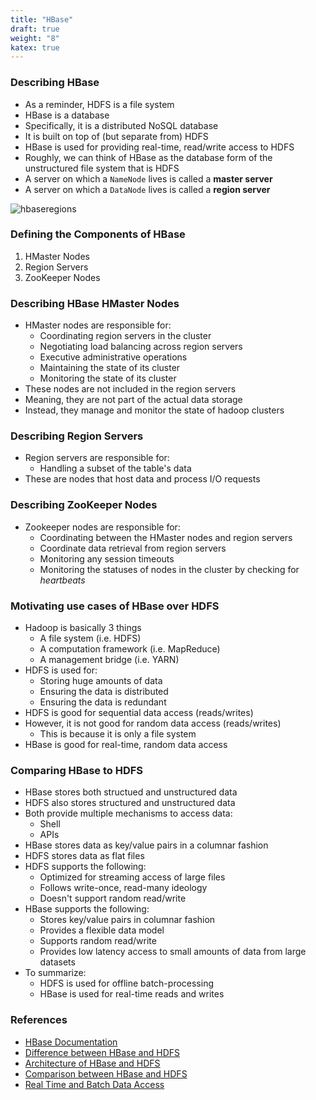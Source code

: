 ```yaml
---
title: "HBase"
draft: true
weight: "8"
katex: true
---
```


### Describing HBase
- As a reminder, HDFS is a file system
- HBase is a database
- Specifically, it is a distributed NoSQL database
- It is built on top of (but separate from) HDFS
- HBase is used for providing real-time, read/write access to HDFS
- Roughly, we can think of HBase as the database form of the unstructured file system that is HDFS
- A server on which a `NameNode` lives is called a **master server**
- A server on which a `DataNode` lives is called a **region server**

![hbaseregions](/img/hbase.png)

### Defining the Components of HBase
1. HMaster Nodes
2. Region Servers
3. ZooKeeper Nodes

### Describing HBase HMaster Nodes
- HMaster nodes are responsible for:
	- Coordinating region servers in the cluster
	- Negotiating load balancing across region servers
	- Executive administrative operations
	- Maintaining the state of its cluster
	- Monitoring the state of its cluster
- These nodes are not included in the region servers
- Meaning, they are not part of the actual data storage
- Instead, they manage and monitor the state of hadoop clusters

### Describing Region Servers
- Region servers are responsible for:
	- Handling a subset of the table's data
- These are nodes that host data and process I/O requests

### Describing ZooKeeper Nodes
- Zookeeper nodes are responsible for:
	- Coordinating between the HMaster nodes and region servers
	- Coordinate data retrieval from region servers
	- Monitoring any session timeouts
	- Monitoring the statuses of nodes in the cluster by checking for *heartbeats*

### Motivating use cases of HBase over HDFS
- Hadoop is basically $3$ things
	- A file system (i.e. HDFS)
	- A computation framework (i.e. MapReduce)
	- A management bridge (i.e. YARN)
- HDFS is used for:
	- Storing huge amounts of data
	- Ensuring the data is distributed
	- Ensuring the data is redundant
- HDFS is good for sequential data access (reads/writes)
- However, it is not good for random data access (reads/writes)
	- This is because it is only a file system
- HBase is good for real-time, random data access

### Comparing HBase to HDFS
- HBase stores both structued and unstructured data
- HDFS also stores structured and unstructured data
- Both provide multiple mechanisms to access data:
	- Shell
	- APIs
- HBase stores data as key/value pairs in a columnar fashion
- HDFS stores data as flat files
- HDFS supports the following:
	- Optimized for streaming access of large files
	- Follows write-once, read-many ideology
	- Doesn't support random read/write
- HBase supports the following:
	- Stores key/value pairs in columnar fashion
	- Provides a flexible data model
	- Supports random read/write
	- Provides low latency access to small amounts of data from large datasets
- To summarize:
	- HDFS is used for offline batch-processing
	- HBase is used for real-time reads and writes

### References
- [HBase Documentation](https://hbase.apache.org/book.html)
- [Difference between HBase and HDFS](https://www.quora.com/What-is-the-difference-between-HBASE-and-HDFS-2)
- [Architecture of HBase and HDFS](https://stackoverflow.com/a/52326774/12777044)
- [Comparison between HBase and HDFS](https://stackoverflow.com/a/16930049/12777044)
- [Real Time and Batch Data Access](https://dbvisit.com/blog/real-time-vs-batch)
